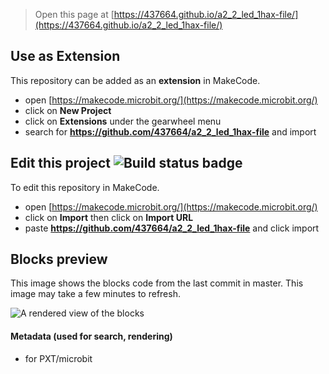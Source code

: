 
> Open this page at [https://437664.github.io/a2_2_led_1hax-file/](https://437664.github.io/a2_2_led_1hax-file/)

## Use as Extension

This repository can be added as an **extension** in MakeCode.

* open [https://makecode.microbit.org/](https://makecode.microbit.org/)
* click on **New Project**
* click on **Extensions** under the gearwheel menu
* search for **https://github.com/437664/a2_2_led_1hax-file** and import

## Edit this project ![Build status badge](https://github.com/437664/a2_2_led_1hax-file/workflows/MakeCode/badge.svg)

To edit this repository in MakeCode.

* open [https://makecode.microbit.org/](https://makecode.microbit.org/)
* click on **Import** then click on **Import URL**
* paste **https://github.com/437664/a2_2_led_1hax-file** and click import

## Blocks preview

This image shows the blocks code from the last commit in master.
This image may take a few minutes to refresh.

![A rendered view of the blocks](https://github.com/437664/a2_2_led_1hax-file/raw/master/.github/makecode/blocks.png)

#### Metadata (used for search, rendering)

* for PXT/microbit
<script src="https://makecode.com/gh-pages-embed.js"></script><script>makeCodeRender("{{ site.makecode.home_url }}", "{{ site.github.owner_name }}/{{ site.github.repository_name }}");</script>
